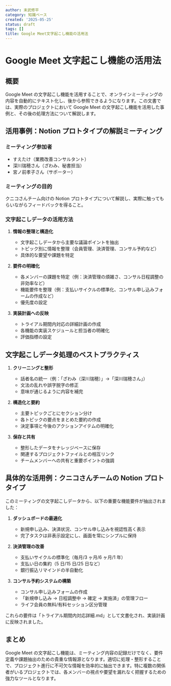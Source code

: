 ```yaml
---
author: 末武修平
category: 知識ベース
created: '2025-05-25'
status: draft
tags: []
title: Google Meet文字起こし機能の活用法
---
```


# Google Meet 文字起こし機能の活用法

## 概要

Google Meet の文字起こし機能を活用することで、オンラインミーティングの内容を自動的にテキスト化し、後から参照できるようになります。この文書では、実際のプロジェクトにおいて Google Meet の文字起こし機能を活用した事例と、その後の処理方法について解説します。

## 活用事例：Notion プロトタイプの解説ミーティング

### ミーティング参加者

- すえたけ（業務改善コンサルタント）
- 深川瑞穂さん（ざわみ、秘書担当）
- 宮ノ前孝子さん（サポーター）

### ミーティングの目的

クニコさんチーム向けの Notion プロトタイプについて解説し、実際に触ってもらいながらフィードバックを得ること。

### 文字起こしデータの活用方法

1. **情報の整理と構造化**

   - 文字起こしデータから主要な議論ポイントを抽出
   - トピック別に情報を整理（会員管理、決済管理、コンサル予約など）
   - 具体的な要望や課題を特定

2. **要件の明確化**

   - 各メンバーの課題を特定（例：決済管理の煩雑さ、コンサル日程調整の非効率など）
   - 機能要件を整理（例：支払いサイクルの標準化、コンサル申し込みフォームの作成など）
   - 優先度の設定

3. **実装計画への反映**
   - トライアル期間内対応の詳細計画の作成
   - 各機能の実装スケジュールと担当者の明確化
   - 評価指標の設定

## 文字起こしデータ処理のベストプラクティス

1. **クリーニングと整形**

   - 話者名の統一（例：「ざわみ（深川瑞穂）」→「深川瑞穂さん」）
   - 文法の乱れや誤字脱字の修正
   - 意味が通じるように内容を補完

2. **構造化と要約**

   - 主要トピックごとにセクション分け
   - 各トピックの要点をまとめた要約の作成
   - 決定事項と今後のアクションアイテムの明確化

3. **保存と共有**
   - 整形したデータをナレッジベースに保存
   - 関連するプロジェクトファイルとの相互リンク
   - チームメンバーへの共有と重要ポイントの強調

## 具体的な活用例：クニコさんチームの Notion プロトタイプ

このミーティングの文字起こしデータから、以下の重要な機能要件が抽出されました：

1. **ダッシュボードの最適化**

   - 新規申し込み、決済状況、コンサル申し込みを視認性高く表示
   - 完了タスクは非表示設定にし、画面を常にシンプルに保持

2. **決済管理の改善**

   - 支払いサイクルの標準化（毎月/3 ヶ月/6 ヶ月/1 年）
   - 支払い日の集約（5 日/15 日/25 日など）
   - 銀行振込リマインドの半自動化

3. **コンサル予約システムの構築**
   - コンサル申し込みフォームの作成
   - 「新規申し込み → 日程調整中 → 確定 → 実施済」の管理フロー
   - ライフ会員の無料/有料セッション区分管理

これらの要件は「トライアル期間内対応詳細.md」として文書化され、実装計画に反映されました。

## まとめ

Google Meet の文字起こし機能は、ミーティング内容の記録だけでなく、要件定義や課題抽出のための貴重な情報源となります。適切に処理・整形することで、プロジェクト進行に不可欠な情報を効率的に抽出できます。特に複数の関係者がいるプロジェクトでは、各メンバーの視点や要望を漏れなく把握するための強力なツールとなります。
